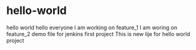# hello-world
hello world 
hello everyone 
I am working on feature_1
I am woring on feature_2
demo file for jenkins first project 
This is new lije for hello world project 
